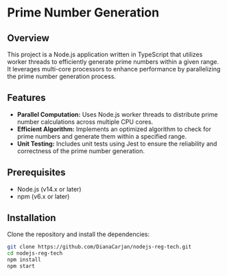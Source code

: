# Prime Number Generation

## Overview
This project is a Node.js application written in TypeScript that utilizes worker threads to efficiently generate prime numbers within a given range. It leverages multi-core processors to enhance performance by parallelizing the prime number generation process.

## Features
- **Parallel Computation:** Uses Node.js worker threads to distribute prime number calculations across multiple CPU cores.
- **Efficient Algorithm:** Implements an optimized algorithm to check for prime numbers and generate them within a specified range.
- **Unit Testing:** Includes unit tests using Jest to ensure the reliability and correctness of the prime number generation.

## Prerequisites
- Node.js (v14.x or later)
- npm (v6.x or later)

## Installation
Clone the repository and install the dependencies:
```bash
git clone https://github.com/DianaCarjan/nodejs-reg-tech.git
cd nodejs-reg-tech
npm install
npm start